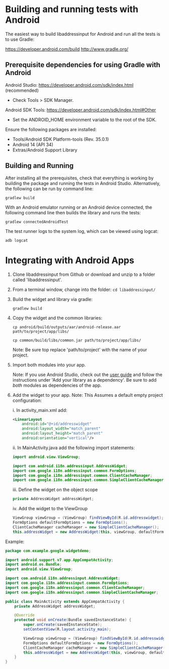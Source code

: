 # Building and running tests with Android


The easiest way to build libaddressinput for Android and run all the tests is
to use Gradle:

https://developer.android.com/build
http://www.gradle.org/


## Prerequisite dependencies for using Gradle with Android

Android Studio: https://developer.android.com/sdk/index.html (recommended)
 - Check Tools > SDK Manager.

Android SDK Tools: https://developer.android.com/sdk/index.html#Other
- Set the ANDROID_HOME environment variable to the root of the SDK.

Ensure the following packages are installed:
 - Tools/Android SDK Platform-tools (Rev. 35.0.1)
 - Android 14 (API 34)
 - Extras/Android Support Library


## Building and Running

After installing all the prerequisites, check that everything is working by
building the package and running the tests in Android Studio. Alternatively, the
following can be run by command line:

`gradlew build`

With an Android emulator running or an Android device connected, the following
command line then builds the library and runs the tests:

`gradlew connectedAndroidTest`

The test runner logs to the system log, which can be viewed using logcat:

`adb logcat`

# Integrating with Android Apps


1. Clone libaddressinput from Github or download and unzip to a folder called 'libaddressinput'.


2. From a terminal window, change into the folder: `cd libaddressinput/`

3. Build the widget and library via gradle:

    `gradlew build`

4. Copy the widget and the common libraries:

    `cp android/build/outputs/aar/android-release.aar path/to/project/app/libs/`

    `cp common/build/libs/common.jar path/to/project/app/libs/`

    Note: Be sure top replace 'path/to/project' with the name of your project.

5. Import both modules into your app.

    Note: If you use Android Studio, check out the [user guide](https://developer.android.com/studio/projects/android-library.html#AddDependency) and follow the instructions under 'Add your library as a dependency'. Be sure to add *both* modules as dependencies of the app.

6. Add the widget to your app. Note: This Assumes a default empty project configuration:

    i. In activity_main.xml add:

    ```xml
    <LinearLayout
        android:id="@+id/addresswidget"
        android:layout_width="match_parent"
        android:layout_height="match_parent"
        android:orientation="vertical"/>
     ```

    ii. In MainActivity.java add the following import statements:

    ```java
    import android.view.ViewGroup;

    import com.android.i18n.addressinput.AddressWidget;
    import com.google.i18n.addressinput.common.FormOptions;
    import com.google.i18n.addressinput.common.ClientCacheManager;
    import com.google.i18n.addressinput.common.SimpleClientCacheManager;
    ```

    iii. Define the widget on the object scope

    ```java
    private AddressWidget addressWidget;
    ```

    iv. Add the widget to the ViewGroup
    ```java
    ViewGroup viewGroup = (ViewGroup) findViewById(R.id.addresswidget);
    FormOptions defaultFormOptions = new FormOptions();
    ClientCacheManager cacheManager = new SimpleClientCacheManager();
    this.addressWidget = new AddressWidget(this, viewGroup, defaultFormOptions, cacheManager);
    ```

Example:

```java
package com.example.google.widgetdemo;

import android.support.v7.app.AppCompatActivity;
import android.os.Bundle;
import android.view.ViewGroup;

import com.android.i18n.addressinput.AddressWidget;
import com.google.i18n.addressinput.common.FormOptions;
import com.google.i18n.addressinput.common.ClientCacheManager;
import com.google.i18n.addressinput.common.SimpleClientCacheManager;

public class MainActivity extends AppCompatActivity {
    private AddressWidget addressWidget;

    @Override
    protected void onCreate(Bundle savedInstanceState) {
        super.onCreate(savedInstanceState);
        setContentView(R.layout.activity_main);

        ViewGroup viewGroup = (ViewGroup) findViewById(R.id.addresswidget);
        FormOptions defaultFormOptions = new FormOptions();
        ClientCacheManager cacheManager = new SimpleClientCacheManager();
        this.addressWidget = new AddressWidget(this, viewGroup, defaultFormOptions, cacheManager);
    }
}
```
